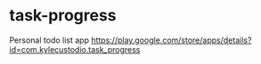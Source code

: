 # task-progress
Personal todo list app
https://play.google.com/store/apps/details?id=com.kylecustodio.task_progress
